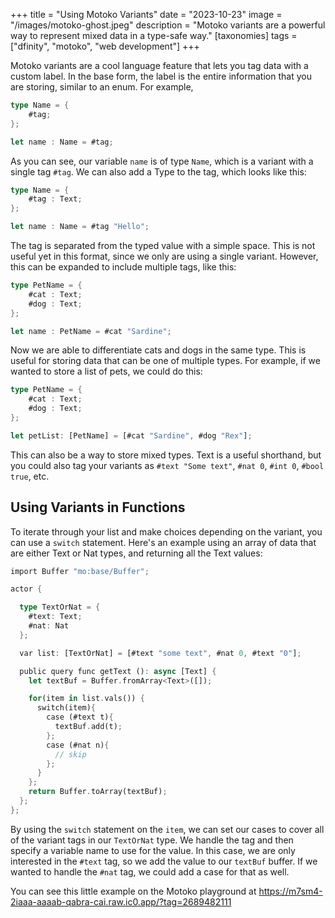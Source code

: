 +++
title = "Using Motoko Variants"
date = "2023-10-23"
image = "/images/motoko-ghost.jpeg"
description = "Motoko variants are a powerful way to represent mixed data in a type-safe way."
[taxonomies]
tags = ["dfinity", "motoko", "web development"]
+++

Motoko variants are a cool language feature that lets you tag data with a custom label. In the base form, the label is the entire information that you are storing, similar to an enum. For example,

```rust
type Name = {
    #tag;
};

let name : Name = #tag;
```

As you can see, our variable `name` is of type `Name`, which is a variant with a single tag `#tag`. We can also add a Type to the tag, which looks like this:

```rust
type Name = {
    #tag : Text;
};

let name : Name = #tag "Hello";
```

The tag is separated from the typed value with a simple space. This is not useful yet in this format, since we only are using a single variant. However, this can be expanded to include multiple tags, like this:

```rust
type PetName = {
    #cat : Text;
    #dog : Text;
};

let name : PetName = #cat "Sardine";
```

Now we are able to differentiate cats and dogs in the same type. This is useful for storing data that can be one of multiple types. For example, if we wanted to store a list of pets, we could do this:

```rust
type PetName = {
    #cat : Text;
    #dog : Text;
};

let petList: [PetName] = [#cat "Sardine", #dog "Rex"];
```

This can also be a way to store mixed types. Text is a useful shorthand, but you could also tag your variants as `#text "Some text"`, `#nat 0`, `#int 0`, `#bool true`, etc.

## Using Variants in Functions

To iterate through your list and make choices depending on the variant, you can use a `switch` statement. Here's an example using an array of data that are either Text or Nat types, and returning all the Text values:

```rust
import Buffer "mo:base/Buffer";

actor {

  type TextOrNat = {
    #text: Text;
    #nat: Nat
  };

  var list: [TextOrNat] = [#text "some text", #nat 0, #text "0"];

  public query func getText (): async [Text] {
    let textBuf = Buffer.fromArray<Text>([]);

    for(item in list.vals()) {
      switch(item){
        case (#text t){
          textBuf.add(t);
        };
        case (#nat n){
          // skip
        };
      }
    };
    return Buffer.toArray(textBuf);
  };
};
```

By using the `switch` statement on the `item`, we can set our cases to cover all of the variant tags in our `TextOrNat` type. We handle the tag and then specify a variable name to use for the value. In this case, we are only interested in the `#text` tag, so we add the value to our `textBuf` buffer. If we wanted to handle the `#nat` tag, we could add a case for that as well.

You can see this little example on the Motoko playground at https://m7sm4-2iaaa-aaaab-qabra-cai.raw.ic0.app/?tag=2689482111
